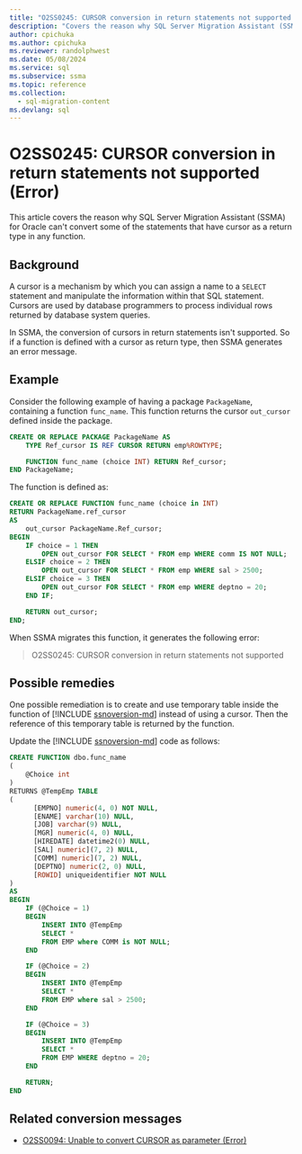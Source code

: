 ```yaml
---
title: "O2SS0245: CURSOR conversion in return statements not supported (Error)"
description: "Covers the reason why SQL Server Migration Assistant (SSMA) for Oracle cannot convert some of the statements that have cursor as a return type in any function - error message O2SS0245."
author: cpichuka
ms.author: cpichuka
ms.reviewer: randolphwest
ms.date: 05/08/2024
ms.service: sql
ms.subservice: ssma
ms.topic: reference
ms.collection:
  - sql-migration-content
ms.devlang: sql
---
```


# O2SS0245: CURSOR conversion in return statements not supported (Error)

This article covers the reason why SQL Server Migration Assistant (SSMA) for Oracle can't convert some of the statements that have cursor as a return type in any function.

## Background

A cursor is a mechanism by which you can assign a name to a `SELECT` statement and manipulate the information within that SQL statement. Cursors are used by database programmers to process individual rows returned by database system queries.

In SSMA, the conversion of cursors in return statements isn't supported. So if a function is defined with a cursor as return type, then SSMA generates an error message.

## Example

Consider the following example of having a package `PackageName`, containing a function `func_name`. This function returns the cursor `out_cursor` defined inside the package.

```sql
CREATE OR REPLACE PACKAGE PackageName AS
    TYPE Ref_cursor IS REF CURSOR RETURN emp%ROWTYPE;

    FUNCTION func_name (choice INT) RETURN Ref_cursor;
END PackageName;
```

The function is defined as:

```sql
CREATE OR REPLACE FUNCTION func_name (choice in INT)
RETURN PackageName.ref_cursor
AS
    out_cursor PackageName.Ref_cursor;
BEGIN
    IF choice = 1 THEN
        OPEN out_cursor FOR SELECT * FROM emp WHERE comm IS NOT NULL;
    ELSIF choice = 2 THEN
        OPEN out_cursor FOR SELECT * FROM emp WHERE sal > 2500;
    ELSIF choice = 3 THEN
        OPEN out_cursor FOR SELECT * FROM emp WHERE deptno = 20;
    END IF;

    RETURN out_cursor;
END;
```

When SSMA migrates this function, it generates the following error:

> O2SS0245: CURSOR conversion in return statements not supported

## Possible remedies

One possible remediation is to create and use temporary table inside the function of [!INCLUDE [ssnoversion-md](../../../includes/ssnoversion-md.md)] instead of using a cursor. Then the reference of this temporary table is returned by the function.

Update the [!INCLUDE [ssnoversion-md](../../../includes/ssnoversion-md.md)] code as follows:

```sql
CREATE FUNCTION dbo.func_name
(
    @Choice int
)
RETURNS @TempEmp TABLE
(
      [EMPNO] numeric(4, 0) NOT NULL,
      [ENAME] varchar(10) NULL,
      [JOB] varchar(9) NULL,
      [MGR] numeric(4, 0) NULL,
      [HIREDATE] datetime2(0) NULL,
      [SAL] numeric](7, 2) NULL,
      [COMM] numeric](7, 2) NULL,
      [DEPTNO] numeric(2, 0) NULL,
      [ROWID] uniqueidentifier NOT NULL
)
AS
BEGIN
    IF (@Choice = 1)
    BEGIN
        INSERT INTO @TempEmp
        SELECT *
        FROM EMP where COMM is NOT NULL;
    END

    IF (@Choice = 2)
    BEGIN
        INSERT INTO @TempEmp
        SELECT *
        FROM EMP where sal > 2500;
    END

    IF (@Choice = 3)
    BEGIN
        INSERT INTO @TempEmp
        SELECT *
        FROM EMP WHERE deptno = 20;
    END

    RETURN;
END
```

## Related conversion messages

- [O2SS0094: Unable to convert CURSOR as parameter (Error)](o2ss0094.md)
